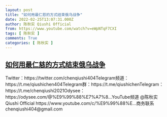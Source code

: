 ```yaml
---
layout: post
title: "如何用最仁慈的方式结束俄乌战争"
date: 2022-02-25T13:07:31.000Z
author: 陈秋实 Qiushi Official
from: https://www.youtube.com/watch?v=eWpNTqF7CXI
tags: [ 陈秋实 ]
comments: True
categories: [ 陈秋实 ]
---
```

<!--1645794451000-->
[如何用最仁慈的方式结束俄乌战争](https://www.youtube.com/watch?v=eWpNTqF7CXI)
------

<div>
Twitter：https://twitter.com/chenqiushi404Telegram频道：https://t.me/qiushichen404Telegram群：https://t.me/qiushichenTelegram：https://t.me/chenqiushi2021Odysee：https://odysee.com/@%E9%99%88%E7%A7%8...YouTube频道 @陈秋实 Qiushi Official https://www.youtube.com/c/%E9%99%88%E...商务联系 chenqiushi404@gmail.com
</div>

